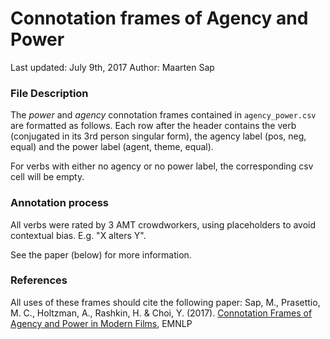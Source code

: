 # Connotation frames of Agency and Power
Last updated: July 9th, 2017
Author: Maarten Sap
### File Description
The *power* and *agency* connotation frames contained in `agency_power.csv` are formatted as follows.
Each row after the header contains the verb (conjugated in its 3rd person singular form),
the agency label (pos, neg, equal) and the power label (agent, theme, equal).

For verbs with either no agency or no power label, the corresponding csv cell will be empty.
### Annotation process
All verbs were rated by 3 AMT crowdworkers, using placeholders to avoid contextual bias. E.g. "X alters Y".

See the paper (below) for more information.
### References
All uses of these frames should cite the following paper:
Sap, M., Prasettio, M. C., Holtzman, A., Rashkin, H. & Choi, Y. (2017). [Connotation Frames of Agency and Power in Modern Films](http://homes.cs.washington.edu/~msap/publications.html), EMNLP